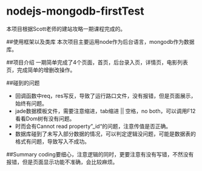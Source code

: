# nodejs-mongodb-firstTest
本项目根据Scott老师的建站攻略一期课程完成的。

##使用框架以及类库
本次项目主要运用node作为后台语言，mongodb作为数据库。

##项目介绍
一期简单完成了4个页面，首页，后台录入页，详情页，电影列表页，完成简单的增删改操作。

##碰到的问题
- 回调函数中req，res写反，导致了运行路口文件，没有报错，但是页面展示，始终有问题。
- jade数据模板文件，需要注意缩进，tab缩进 || 空格，no both，可以调用F12看看Dom树有没有问题。
- 时而会有Cannot read property”_id“的问题，注意传值是否正确。
- 数据库碰到了未写入部分数据的情况，可以判定逻辑没问题，可能是数据表的格式有问题，导致写入不成功。

##Summary
coding要细心，注意逻辑的同时，更要注意有没有写错，不然没有报错，但是页面显示功能不准确，会比较麻烦。
